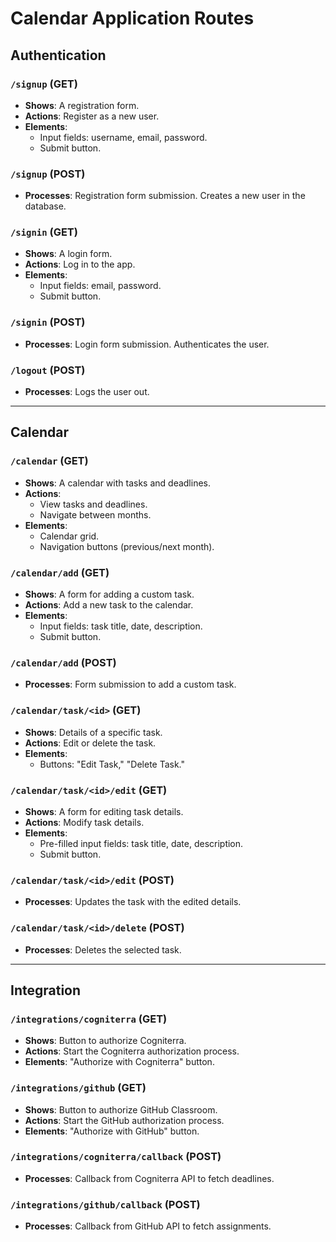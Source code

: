 # Calendar Application Routes

## **Authentication**
### `/signup` (GET)  
- **Shows**: A registration form.  
- **Actions**: Register as a new user.  
- **Elements**:  
  - Input fields: username, email, password.  
  - Submit button.  

### `/signup` (POST)  
- **Processes**: Registration form submission. Creates a new user in the database.  

### `/signin` (GET)  
- **Shows**: A login form.  
- **Actions**: Log in to the app.  
- **Elements**:  
  - Input fields: email, password.  
  - Submit button.  

### `/signin` (POST)  
- **Processes**: Login form submission. Authenticates the user.  

### `/logout` (POST)  
- **Processes**: Logs the user out.  

---

## **Calendar**
### `/calendar` (GET)  
- **Shows**: A calendar with tasks and deadlines.  
- **Actions**:  
  - View tasks and deadlines.  
  - Navigate between months.  
- **Elements**:  
  - Calendar grid.  
  - Navigation buttons (previous/next month).  

### `/calendar/add` (GET)  
- **Shows**: A form for adding a custom task.  
- **Actions**: Add a new task to the calendar.  
- **Elements**:  
  - Input fields: task title, date, description.  
  - Submit button.  

### `/calendar/add` (POST)  
- **Processes**: Form submission to add a custom task.  

### `/calendar/task/<id>` (GET)  
- **Shows**: Details of a specific task.  
- **Actions**: Edit or delete the task.  
- **Elements**:  
  - Buttons: "Edit Task," "Delete Task."  

### `/calendar/task/<id>/edit` (GET)  
- **Shows**: A form for editing task details.  
- **Actions**: Modify task details.  
- **Elements**:  
  - Pre-filled input fields: task title, date, description.  
  - Submit button.  

### `/calendar/task/<id>/edit` (POST)  
- **Processes**: Updates the task with the edited details.  

### `/calendar/task/<id>/delete` (POST)  
- **Processes**: Deletes the selected task.  

---

## **Integration**
### `/integrations/cogniterra` (GET)  
- **Shows**: Button to authorize Cogniterra.  
- **Actions**: Start the Cogniterra authorization process.  
- **Elements**: "Authorize with Cogniterra" button.  

### `/integrations/github` (GET)  
- **Shows**: Button to authorize GitHub Classroom.  
- **Actions**: Start the GitHub authorization process.  
- **Elements**: "Authorize with GitHub" button.  

### `/integrations/cogniterra/callback` (POST)  
- **Processes**: Callback from Cogniterra API to fetch deadlines.  

### `/integrations/github/callback` (POST)  
- **Processes**: Callback from GitHub API to fetch assignments.  
